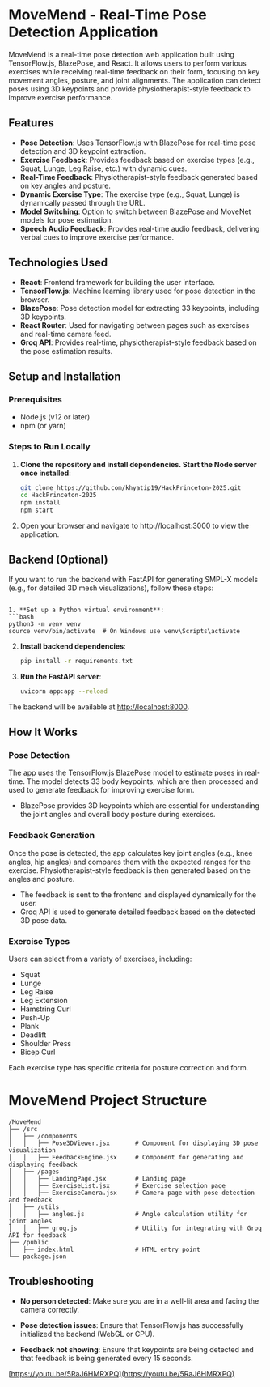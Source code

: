 # MoveMend - Real-Time Pose Detection Application

MoveMend is a real-time pose detection web application built using TensorFlow.js, BlazePose, and React. It allows users to perform various exercises while receiving real-time feedback on their form, focusing on key movement angles, posture, and joint alignments. The application can detect poses using 3D keypoints and provide physiotherapist-style feedback to improve exercise performance.

## Features

- **Pose Detection**: Uses TensorFlow.js with BlazePose for real-time pose detection and 3D keypoint extraction.
- **Exercise Feedback**: Provides feedback based on exercise types (e.g., Squat, Lunge, Leg Raise, etc.) with dynamic cues.
- **Real-Time Feedback**: Physiotherapist-style feedback generated based on key angles and posture.
- **Dynamic Exercise Type**: The exercise type (e.g., Squat, Lunge) is dynamically passed through the URL.
- **Model Switching**: Option to switch between BlazePose and MoveNet models for pose estimation.
- **Speech Audio Feedback**: Provides real-time audio feedback, delivering verbal cues to improve exercise performance.
  
## Technologies Used

- **React**: Frontend framework for building the user interface.
- **TensorFlow.js**: Machine learning library used for pose detection in the browser.
- **BlazePose**: Pose detection model for extracting 33 keypoints, including 3D keypoints.
- **React Router**: Used for navigating between pages such as exercises and real-time camera feed.
- **Groq API**: Provides real-time, physiotherapist-style feedback based on the pose estimation results.
  
## Setup and Installation

### Prerequisites

- Node.js (v12 or later)
- npm (or yarn)

### Steps to Run Locally

1. **Clone the repository and install dependencies. Start the Node server once installed**:

   ```bash
   git clone https://github.com/khyatip19/HackPrinceton-2025.git
   cd HackPrinceton-2025
   npm install
   npm start
2. Open your browser and navigate to http://localhost:3000 to view the application. 

## Backend (Optional)

If you want to run the backend with FastAPI for generating SMPL-X models (e.g., for detailed 3D mesh visualizations), follow these steps:


   ```

1. **Set up a Python virtual environment**:
   ```bash
   python3 -m venv venv
   source venv/bin/activate  # On Windows use venv\Scripts\activate
   ```

2. **Install backend dependencies**:
   ```bash
   pip install -r requirements.txt
   ```

3. **Run the FastAPI server**:
   ```bash
   uvicorn app:app --reload
   ```

The backend will be available at [http://localhost:8000](http://localhost:8000).



## How It Works

### Pose Detection
The app uses the TensorFlow.js BlazePose model to estimate poses in real-time. The model detects 33 body keypoints, which are then processed and used to generate feedback for improving exercise form.

- BlazePose provides 3D keypoints which are essential for understanding the joint angles and overall body posture during exercises.

### Feedback Generation
Once the pose is detected, the app calculates key joint angles (e.g., knee angles, hip angles) and compares them with the expected ranges for the exercise. Physiotherapist-style feedback is then generated based on the angles and posture.

- The feedback is sent to the frontend and displayed dynamically for the user.
- Groq API is used to generate detailed feedback based on the detected 3D pose data.

### Exercise Types
Users can select from a variety of exercises, including:

- Squat
- Lunge
- Leg Raise
- Leg Extension
- Hamstring Curl
- Push-Up
- Plank
- Deadlift
- Shoulder Press
- Bicep Curl

Each exercise type has specific criteria for posture correction and form.

# MoveMend Project Structure

```
/MoveMend
├── /src
│   ├── /components
│   │   ├── Pose3DViewer.jsx       # Component for displaying 3D pose visualization
│   │   ├── FeedbackEngine.jsx     # Component for generating and displaying feedback
│   ├── /pages
│   │   ├── LandingPage.jsx        # Landing page
│   │   ├── ExerciseList.jsx       # Exercise selection page
│   │   ├── ExerciseCamera.jsx     # Camera page with pose detection and feedback
│   ├── /utils
│   │   ├── angles.js              # Angle calculation utility for joint angles
│   │   ├── groq.js                # Utility for integrating with Groq API for feedback
├── /public
│   ├── index.html                 # HTML entry point
└── package.json
```


## Troubleshooting

- **No person detected**: Make sure you are in a well-lit area and facing the camera correctly.

- **Pose detection issues**: Ensure that TensorFlow.js has successfully initialized the backend (WebGL or CPU).

- **Feedback not showing**: Ensure that keypoints are being detected and that feedback is being generated every 15 seconds.


[https://youtu.be/5RaJ6HMRXPQ](https://youtu.be/5RaJ6HMRXPQ)
